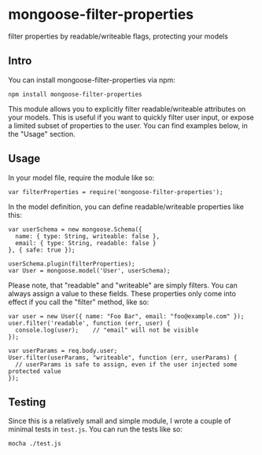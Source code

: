# mongoose-filter-properties
filter properties by readable/writeable flags, protecting your models

## Intro

You can install mongoose-filter-properties via npm:

    npm install mongoose-filter-properties
    
This module allows you to explicitly filter readable/writeable attributes on your models. This is useful if you want to quickly filter user input, or expose a limited subset of properties to the user. You can find examples below, in the "Usage" section.

## Usage

In your model file, require the module like so:

    var filterProperties = require('mongoose-filter-properties');
    
In the model definition, you can define readable/writeable properties like this:

    var userSchema = new mongoose.Schema({
      name: { type: String, writeable: false },
      email: { type: String, readable: false }
    }, { safe: true });
    
    userSchema.plugin(filterProperties);
    var User = mongoose.model('User', userSchema);

Please note, that "readable" and "writeable" are simply filters. You can always assign a value to these fields. These properties only come into effect if you call the "filter" method, like so:

    var user = new User({ name: "Foo Bar", email: "foo@example.com" });
    user.filter('readable', function (err, user) {
      console.log(user);    // "email" will not be visible
    });
    
    var userParams = req.body.user;
    User.filter(userParams, "writeable", function (err, userParams) {
      // userParams is safe to assign, even if the user injected some protected value
    });

## Testing

Since this is a relatively small and simple module, I wrote a couple of minimal tests in `test.js`. You can run the tests like so:

    mocha ./test.js